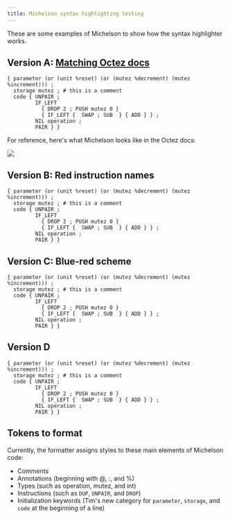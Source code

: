 ```yaml
---
title: Michelson syntax highlighting testing
---
```


These are some examples of Michelson to show how the syntax highlighter works.

## Version A: [Matching Octez docs](https://tezos.gitlab.io/alpha/michelson.html)

```michelsona
{ parameter (or (unit %reset) (or (mutez %decrement) (mutez %increment))) ;
  storage mutez ; # this is a comment
  code { UNPAIR ;
         IF_LEFT
           { DROP 2 ; PUSH mutez 0 }
           { IF_LEFT {  SWAP ; SUB  } { ADD } } ;
         NIL operation ;
         PAIR } }
```

For reference, here's what Michelson looks like in the Octez docs:

![](/img/octez-doc-michelson-formatting.png)

## Version B: Red instruction names

```michelsonb
{ parameter (or (unit %reset) (or (mutez %decrement) (mutez %increment))) ;
  storage mutez ; # this is a comment
  code { UNPAIR ;
         IF_LEFT
           { DROP 2 ; PUSH mutez 0 }
           { IF_LEFT {  SWAP ; SUB  } { ADD } } ;
         NIL operation ;
         PAIR } }
```

## Version C: Blue-red scheme

```michelsonc
{ parameter (or (unit %reset) (or (mutez %decrement) (mutez %increment))) ;
  storage mutez ; # this is a comment
  code { UNPAIR ;
         IF_LEFT
           { DROP 2 ; PUSH mutez 0 }
           { IF_LEFT {  SWAP ; SUB  } { ADD } } ;
         NIL operation ;
         PAIR } }
```

## Version D

```michelsond
{ parameter (or (unit %reset) (or (mutez %decrement) (mutez %increment))) ;
  storage mutez ; # this is a comment
  code { UNPAIR ;
         IF_LEFT
           { DROP 2 ; PUSH mutez 0 }
           { IF_LEFT {  SWAP ; SUB  } { ADD } } ;
         NIL operation ;
         PAIR } }
```

## Tokens to format

Currently, the formatter assigns styles to these main elements of Michelson code:

- Comments
- Annotations (beginning with @, :, and %)
- Types (such as operation, mutez, and int)
- Instructions (such as `DUP`, `UNPAIR`, and `DROP`)
- Initialization keywords (Tim's new category for `parameter`, `storage`, and `code` at the beginning of a line)